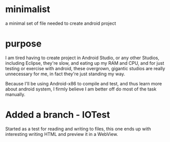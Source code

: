 # minimalist
a minimal set of file needed to create android project

# purpose
I am tired having to create project in Android Studio, or any other Studios, including Eclipse, they're slow, and eating up my RAM and CPU,
and for just testing or exercise with android, these overgrown, gigantic studios are really unnecessary for me, in fact they're just standing my way.

Because I'll be using Android-x86 to compile and test, and thus learn more about android system, I firmly believe I am better off do most of the task manually.

# Added a branch - IOTest
Started as a test for reading and writing to files, this one ends up with interesting writing HTML and preview it in a WebView.

